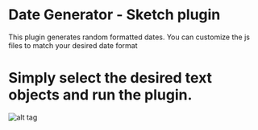 # Date Generator - Sketch plugin

This plugin generates random formatted dates. You can customize the js files to match your desired date format

# Simply select the desired text objects and run the plugin.

![alt tag](https://bernardo.cc/misc/date-generator-sketch-plugin/date-generator-sketch-plugin-animation.gif)


